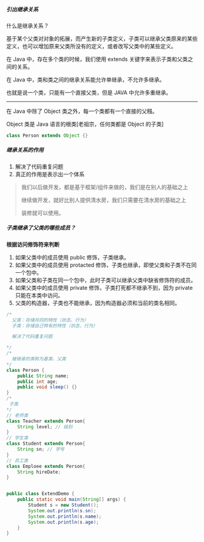 ##### 引出继承关系

什么是继承关系？

基于某个父类对对象的拓展，而产生新的子类定义，子类可以继承父类原来的某些定义，也可以增加原来父类所没有的定义，或者改写父类中的某些定义。

在 Java 中，存在多个类的时候，我们使用 extends 关键字来表示子类和父类之间的关系。

在 Java 中，类和类之间的继承关系能允许单继承，不允许多继承。

也就是说一个类，只能有一个直接父类，但是 JAVA 中允许多重继承。

---

在 Java 中除了 Object 类之外，每一个类都有一个直接的父糨。

Object 类是 Java 语言的根类[老祖宗，任何类都是 Object 的子类]

```java
class Person extends Object {}
```

##### 继承关系的作用

1. 解决了代码重复问题
2. 真正的作用是表示出一个体系

> 我们以后做开发，都是基于框架/组件来做的，我们是在别人的基础之上
>
> 继续做开发，就好比别人提供清水房，我们只需要在清水房的基础之上
>
> 装修就可以使用。

##### 子类继承了父类的哪些成员？

**根据访问修饰符来判断**

1. 如果父类中的成员使用 public 修饰，子类继承。
2. 如果父类中的成员使用 protacted 修饰，子类也继承，即使父类和子类不在同一个包中。
3. 如果父类和子类在同一个包中，此时子类可以继承父类中缺省修饰符的成员。
4. 如果父类中的成员使用 private 修饰，子类打死都不继承不到，因为 private 只能在本类中访问。
5. 父类的构造器，子类也不能继承，因为构造器必须和当前的类名相同。

```java
/*
  父类：存储共同的特性（状态、行为）
  子类：存储自己特有的特性（状态、行为）

  解决了代码重复问题

*/
/*
  被继承的类称为基类、父类
*/
class Person {
    public String name;
    public int age;
    public void sleep() {}
}
/*
 子类
*/
// 老师类
class Teacher extends Person{
    String level; // 级别
}
// 学生类
class Student extends Person{
    String sn; // 学号
}
// 员工类
class Emploee extends Person{
    String hireDate;
}


public class ExtendDemo {
    public static void main(String[] args) {
        Student s = new Student();
        System.out.println(s.sn);
        System.out.println(s.name);
        System.out.println(s.age);
    }
}
```
